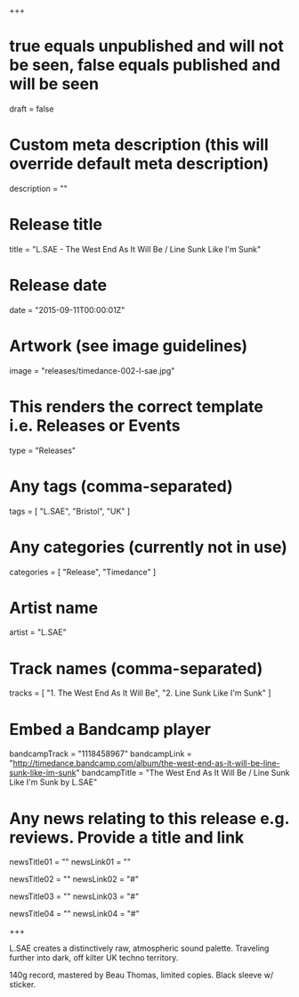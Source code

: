 +++

# true equals unpublished and will not be seen, false equals published and will be seen
draft = false

# Custom meta description (this will override default meta description)
description = ""

# Release title
title = "L.SAE - The West End As It Will Be / Line Sunk Like I'm Sunk"

# Release date
date = "2015-09-11T00:00:01Z"

# Artwork (see image guidelines)
image = "releases/timedance-002-l-sae.jpg"

# This renders the correct template i.e. Releases or Events
type = "Releases"

# Any tags (comma-separated)
tags = [ 
	"L.SAE", 
	"Bristol",
	"UK"
]

# Any categories (currently not in use)
categories = [ 
	"Release", 
	"Timedance" 
]

# Artist name
artist = "L.SAE"

# Track names (comma-separated)
tracks = [
	"1. The West End As It Will Be",
	"2. Line Sunk Like I'm Sunk"
]

# Embed a Bandcamp player
bandcampTrack = "1118458967"
bandcampLink = "http://timedance.bandcamp.com/album/the-west-end-as-it-will-be-line-sunk-like-im-sunk"
bandcampTitle = "The West End As It Will Be / Line Sunk Like I&#39;m Sunk by L.SAE"

# Any news relating to this release e.g. reviews. Provide a title and link
newsTitle01 = ""
newsLink01 = ""

newsTitle02 = ""
newsLink02 = "#"

newsTitle03 = ""
newsLink03 = "#"

newsTitle04 = ""
newsLink04 = "#"

+++

<!-- Provide a summary/statement below -->
L.SAE creates a distinctively raw, atmospheric sound palette. Traveling further into dark, off kilter UK techno territory.

140g record, mastered by Beau Thomas, limited copies. Black sleeve w/ sticker.

